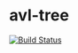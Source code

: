 # avl-tree

[![Build Status](https://app.travis-ci.com/bhuvanachandra840/avl-tree.svg?branch=main)](https://app.travis-ci.com/bhuvanachandra840/avl-tree)
